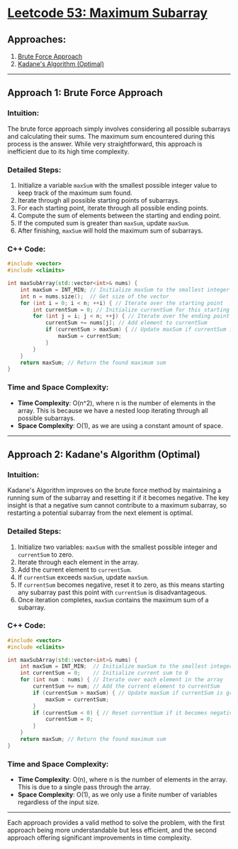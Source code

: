 # [Leetcode 53: Maximum Subarray](https://leetcode.com/problems/maximum-subarray/)

## Approaches:
1. [Brute Force Approach](#approach-1-brute-force-approach)
2. [Kadane's Algorithm (Optimal)](#approach-2-kadanes-algorithm-optimal)

---

## Approach 1: Brute Force Approach

### Intuition:
The brute force approach simply involves considering all possible subarrays and calculating their sums. The maximum sum encountered during this process is the answer. While very straightforward, this approach is inefficient due to its high time complexity.

### Detailed Steps:
1. Initialize a variable `maxSum` with the smallest possible integer value to keep track of the maximum sum found.
2. Iterate through all possible starting points of subarrays.
3. For each starting point, iterate through all possible ending points.
4. Compute the sum of elements between the starting and ending point.
5. If the computed sum is greater than `maxSum`, update `maxSum`.
6. After finishing, `maxSum` will hold the maximum sum of subarrays.

### C++ Code:
```cpp
#include <vector>
#include <climits>

int maxSubArray(std::vector<int>& nums) {
    int maxSum = INT_MIN; // Initialize maxSum to the smallest integer
    int n = nums.size();  // Get size of the vector
    for (int i = 0; i < n; ++i) { // Iterate over the starting point
        int currentSum = 0; // Initialize currentSum for this starting point
        for (int j = i; j < n; ++j) { // Iterate over the ending point
            currentSum += nums[j]; // Add element to currentSum
            if (currentSum > maxSum) { // Update maxSum if currentSum is greater
                maxSum = currentSum;
            }
        }
    }
    return maxSum; // Return the found maximum sum
}
```

### Time and Space Complexity:
- **Time Complexity**: O(n^2), where n is the number of elements in the array. This is because we have a nested loop iterating through all possible subarrays.
- **Space Complexity**: O(1), as we are using a constant amount of space.

---

## Approach 2: Kadane's Algorithm (Optimal)

### Intuition:
Kadane's Algorithm improves on the brute force method by maintaining a running sum of the subarray and resetting it if it becomes negative. The key insight is that a negative sum cannot contribute to a maximum subarray, so restarting a potential subarray from the next element is optimal.

### Detailed Steps:
1. Initialize two variables: `maxSum` with the smallest possible integer and `currentSum` to zero.
2. Iterate through each element in the array.
3. Add the current element to `currentSum`.
4. If `currentSum` exceeds `maxSum`, update `maxSum`.
5. If `currentSum` becomes negative, reset it to zero, as this means starting any subarray past this point with `currentSum` is disadvantageous.
6. Once iteration completes, `maxSum` contains the maximum sum of a subarray.

### C++ Code:
```cpp
#include <vector>
#include <climits>

int maxSubArray(std::vector<int>& nums) {
    int maxSum = INT_MIN;  // Initialize maxSum to the smallest integer
    int currentSum = 0;    // Initialize current sum to 0
    for (int num : nums) { // Iterate over each element in the array
        currentSum += num; // Add the current element to currentSum
        if (currentSum > maxSum) { // Update maxSum if currentSum is greater
            maxSum = currentSum;
        }
        if (currentSum < 0) { // Reset currentSum if it becomes negative
            currentSum = 0;
        }
    }
    return maxSum; // Return the found maximum sum
}
```

### Time and Space Complexity:
- **Time Complexity**: O(n), where n is the number of elements in the array. This is due to a single pass through the array.
- **Space Complexity**: O(1), as we only use a finite number of variables regardless of the input size.

---

Each approach provides a valid method to solve the problem, with the first approach being more understandable but less efficient, and the second approach offering significant improvements in time complexity.

